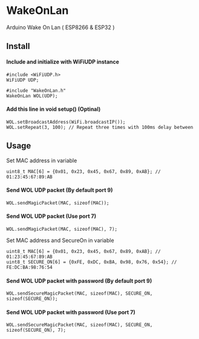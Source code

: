 # WakeOnLan
Arduino Wake On Lan ( ESP8266 &amp; ESP32 )

## **Install**

#### Include and initialize with WiFiUDP instance

```
#include <WiFiUDP.h>
WiFiUDP UDP;

#include "WakeOnLan.h"
WakeOnLan WOL(UDP);
```

#### Add this line in void setup() (Optinal)

```
WOL.setBroadcastAddress(WiFi.broadcastIP());
WOL.setRepeat(3, 100); // Repeat three times with 100ms delay between
```
  
## **Usage**  

Set MAC address in variable
```
uint8_t MAC[6] = {0x01, 0x23, 0x45, 0x67, 0x89, 0xAB}; // 01:23:45:67:89:AB
```

#### Send WOL UDP packet (By default port 9)
`WOL.sendMagicPacket(MAC, sizeof(MAC));`
#### Send WOL UDP packet (Use port 7)
`WOL.sendMagicPacket(MAC, sizeof(MAC), 7);`


Set MAC address and SecureOn in variable
```
uint8_t MAC[6] = {0x01, 0x23, 0x45, 0x67, 0x89, 0xAB}; // 01:23:45:67:89:AB
uint8_t SECURE_ON[6] = {0xFE, 0xDC, 0xBA, 0x98, 0x76, 0x54}; // FE:DC:BA:98:76:54
```

#### Send WOL UDP packet with password (By default port 9)
`WOL.sendSecureMagicPacket(MAC, sizeof(MAC), SECURE_ON, sizeof(SECURE_ON));`

#### Send WOL UDP packet with password (Use port 7)
`WOL.sendSecureMagicPacket(MAC, sizeof(MAC), SECURE_ON, sizeof(SECURE_ON), 7);`
